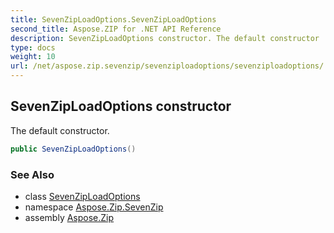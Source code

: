 ```yaml
---
title: SevenZipLoadOptions.SevenZipLoadOptions
second_title: Aspose.ZIP for .NET API Reference
description: SevenZipLoadOptions constructor. The default constructor
type: docs
weight: 10
url: /net/aspose.zip.sevenzip/sevenziploadoptions/sevenziploadoptions/
---
```

## SevenZipLoadOptions constructor

The default constructor.

```csharp
public SevenZipLoadOptions()
```

### See Also

* class [SevenZipLoadOptions](../)
* namespace [Aspose.Zip.SevenZip](../../sevenziploadoptions/)
* assembly [Aspose.Zip](../../../)


